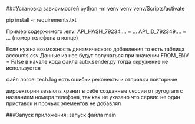 ###Установка зависимостей
python -m venv venv
venv/Scripts/activate

pip install -r requirements.txt

Пример содержимого .env:
API_HASH_79234.... = ...
API_ID_792349.... = ...
(номер телефона в конце)

Если нужна возможность динамического добавления то есть таблица accounts.csv
Данные из нее будут получаться при значении 
FROM_ENV = False
в начале кода файла auto_sender.py тогда окружение не используется

файл логов: tech.log есть ошибки реконекты и отправки повторные

дирректория sessions хранит в себе созданные сессии от pyrogram c названием номера телефона, так как не указано что сервис не один приставок и прочьих элементов не добавлял


###Запуск приложения: запуск файла main
